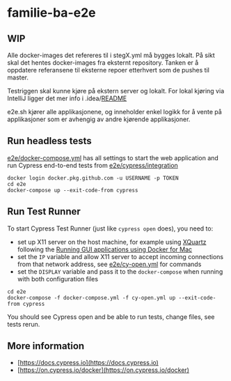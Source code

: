 # familie-ba-e2e

## WIP

Alle docker-images det refereres til i stegX.yml må bygges lokalt. På sikt skal det hentes docker-images fra eksternt repository. Tanken er å oppdatere referansene til eksterne repoer etterhvert som de pushes til master.

Testriggen skal kunne kjøre på ekstern server og lokalt. For lokal kjøring via IntelliJ ligger det mer info i .idea/[README](.idea/README.md)

e2e.sh kjører alle applikasjonene, og inneholder enkel logikk for å vente på applikasjoner som er avhengig av andre kjørende applikasjoner.

## Run headless tests

[e2e/docker-compose.yml](e2e/docker-compose.yml) has all settings to start the web application and run Cypress end-to-end tests from [e2e/cypress/integration](e2e/cypress/integration)

```shell
docker login docker.pkg.github.com -u USERNAME -p TOKEN
cd e2e
docker-compose up --exit-code-from cypress
```

## Run Test Runner

To start Cypress Test Runner (just like `cypress open` does), you need to:

- set up X11 server on the host machine, for example using [XQuartz](https://www.xquartz.org) following the [Running GUI applications using Docker for Mac](https://sourabhbajaj.com/blog/2017/02/07/gui-applications-docker-mac/)
- set the `IP` variable and allow X11 server to accept incoming connections from that network address, see [e2e/cy-open.yml](e2e/cy-open.yml) for commands
- set the `DISPLAY` variable and pass it to the `docker-compose` when running with both configuration files

```shell
cd e2e
docker-compose -f docker-compose.yml -f cy-open.yml up --exit-code-from cypress
```

You should see Cypress open and be able to run tests, change files, see tests rerun.


## More information

- [https://docs.cypress.io](https://docs.cypress.io)
- [https://on.cypress.io/docker](https://on.cypress.io/docker)
